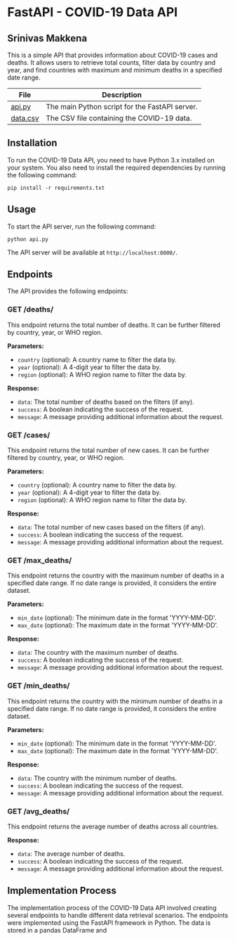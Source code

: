 # FastAPI - COVID-19 Data API
## Srinivas Makkena
This is a simple API that provides information about COVID-19 cases and deaths. It allows users to retrieve total counts, filter data by country and year, and find countries with maximum and minimum deaths in a specified date range.



| File          | Description                                     |
|---------------|-------------------------------------------------|
| [api.py](https://github.com/srinivasmakkena/4883-SoftwareTools-Makkena/blob/main/Assignments/A08/api.py)       | The main Python script for the FastAPI server.   |
| [data.csv](https://github.com/srinivasmakkena/4883-SoftwareTools-Makkena/blob/main/Assignments/A08/Resources/data.csv)      | The CSV file containing the COVID-19 data.       |


## Installation

To run the COVID-19 Data API, you need to have Python 3.x installed on your system. You also need to install the required dependencies by running the following command:

```
pip install -r requirements.txt
```

## Usage

To start the API server, run the following command:

```
python api.py
```

The API server will be available at `http://localhost:8000/`.

## Endpoints

The API provides the following endpoints:

### GET /deaths/

This endpoint returns the total number of deaths. It can be further filtered by country, year, or WHO region.

**Parameters:**

- `country` (optional): A country name to filter the data by.
- `year` (optional): A 4-digit year to filter the data by.
- `region` (optional): A WHO region name to filter the data by.

**Response:**

- `data`: The total number of deaths based on the filters (if any).
- `success`: A boolean indicating the success of the request.
- `message`: A message providing additional information about the request.

### GET /cases/

This endpoint returns the total number of new cases. It can be further filtered by country, year, or WHO region.

**Parameters:**

- `country` (optional): A country name to filter the data by.
- `year` (optional): A 4-digit year to filter the data by.
- `region` (optional): A WHO region name to filter the data by.

**Response:**

- `data`: The total number of new cases based on the filters (if any).
- `success`: A boolean indicating the success of the request.
- `message`: A message providing additional information about the request.

### GET /max_deaths/

This endpoint returns the country with the maximum number of deaths in a specified date range. If no date range is provided, it considers the entire dataset.

**Parameters:**

- `min_date` (optional): The minimum date in the format 'YYYY-MM-DD'.
- `max_date` (optional): The maximum date in the format 'YYYY-MM-DD'.

**Response:**

- `data`: The country with the maximum number of deaths.
- `success`: A boolean indicating the success of the request.
- `message`: A message providing additional information about the request.

### GET /min_deaths/

This endpoint returns the country with the minimum number of deaths in a specified date range. If no date range is provided, it considers the entire dataset.

**Parameters:**

- `min_date` (optional): The minimum date in the format 'YYYY-MM-DD'.
- `max_date` (optional): The maximum date in the format 'YYYY-MM-DD'.

**Response:**

- `data`: The country with the minimum number of deaths.
- `success`: A boolean indicating the success of the request.
- `message`: A message providing additional information about the request.

### GET /avg_deaths/

This endpoint returns the average number of deaths across all countries.

**Response:**

- `data`: The average number of deaths.
- `success`: A boolean indicating the success of the request.
- `message`: A message providing additional information about the request.

## Implementation Process

The implementation process of the COVID-19 Data API involved creating several endpoints to handle different data retrieval scenarios. The endpoints were implemented using the FastAPI framework in Python. The data is stored in a pandas DataFrame and

